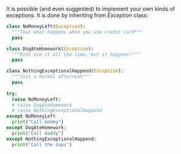 It is possible (and even suggested) to implement your own kinds of exceptions. It is done by inheriting from *Exception* class:

```Python
class NoMoneyLeft(Exception):
  """That what happens when you use credit card"""
  pass

class DogAteHomework(Exception):
  """Kids use it all the time, but it happens!"""
  pass

class NothingExceptionalHappend(Exception):
  """Just a normal afternoon"""
  pass
    
try:
  raise NoMoneyLeft:
  # raise DogAteHomework
  # raise NothingExceptionalHappend
except NoMoneyLeft
  print("Call mommy")
except DogAteHomework:
  print("Call daddy")
except NothingExceptionalHappend:
  print("Call the cops")
```
